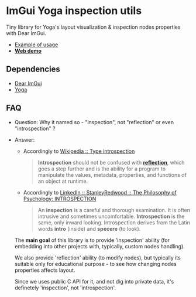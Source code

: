 # ImGui Yoga inspection utils

Tiny library for Yoga's layout visualization & inspection nodes properties with
Dear ImGui.

- [Example of usage](https://github.com/inobelar/emscripten_samples/tree/main/samples/sample_Yoga_Playground)
- [**Web demo**](https://inobelar.github.io/emscripten_samples/sample_Yoga_Playground.html)

## Dependencies

- [Dear ImGui](https://github.com/ocornut/imgui)
- [Yoga](https://github.com/facebook/yoga)

## FAQ

- Question: Why it named so - "inspection", not "reflection" or even "introspection" ?
- Answer:
    - Accordingly to [Wikipedia :: Type introspection](https://en.wikipedia.org/wiki/Type_introspection)

        > **Introspection** should not be confused with
        **[reflection](https://en.wikipedia.org/wiki/Reflective_programming)**,
        which goes a step further and is the ability for a program to manipulate
        the values, metadata, properties, and functions of an object at runtime.

    - Accordingly to [LinkedIn :: StanleyRedwood :: The Philosophy of Psychology: INTROSPECTION](https://www.linkedin.com/pulse/introspection-stanley-redwood#:~:text=An%20inspection%20is%20a%20careful,and%20specere%20(to%20look).)

        > An **inspection** is a careful and thorough examination. It is often
        intrusive and sometimes uncomfortable. **Introspection** is the same,
        only inward looking. Introspection derives from the Latin words
        **intro** (inside) and **specere** (to look).

    The **main goal** of this library is to provide 'inspection' ability
    (for embedding into other projects with, typically, custom nodes handling).

    We also provide 'reflection' ability (to modify nodes), but typically its
    suitable only for educational purpose - to see how changing nodes properties
    affects layout.

    Since we uses public C API for it, and not dig into private data, it's
    definetely 'inspection', not 'introspection'.

